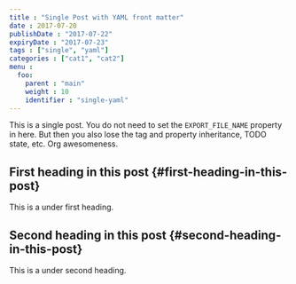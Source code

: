 ```yaml
---
title : "Single Post with YAML front matter"
date : 2017-07-20
publishDate : "2017-07-22"
expiryDate : "2017-07-23"
tags : ["single", "yaml"]
categories : ["cat1", "cat2"]
menu :
  foo:
    parent : "main"
    weight : 10
    identifier : "single-yaml"
---
```


This is a single post. You do not need to set the `EXPORT_FILE_NAME` property in here. But then you also lose the tag and property inheritance, TODO state, etc. Org awesomeness.


## First heading in this post {#first-heading-in-this-post}

This is a under first heading.


## Second heading in this post {#second-heading-in-this-post}

This is a under second heading.
